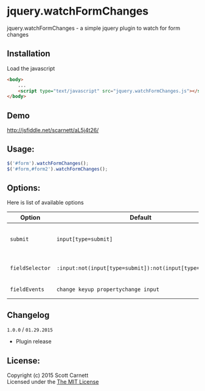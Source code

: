 # jquery.watchFormChanges

jquery.watchFormChanges - a simple jquery plugin to watch for form changes

## Installation

Load the javascript
```html
<body>
	...
	<script type="text/javascript" src="jquery.watchFormChanges.js"></script>
</body>
```

## Demo

http://jsfiddle.net/scarnett/aL5j4t26/

## Usage:

```javascript
$('#form').watchFormChanges();
$('#form,#form2').watchFormChanges();
```

## Options:

Here is list of available options

| Option | Default | Type | Description
|--------|---------|------|------------
| `submit` | `input[type=submit]` | string | Selector for the form submit button
| `fieldSelector` | `:input:not(input[type=submit]):not(input[type=button])` | string | Selector for the fields to target
| `fieldEvents` | `change keyup propertychange input` | string | Events to watch for

## Changelog

`1.0.0` / `01.29.2015`

- Plugin release

## License:
Copyright (c) 2015 Scott Carnett  
Licensed under the [The MIT License](http://opensource.org/licenses/MIT)